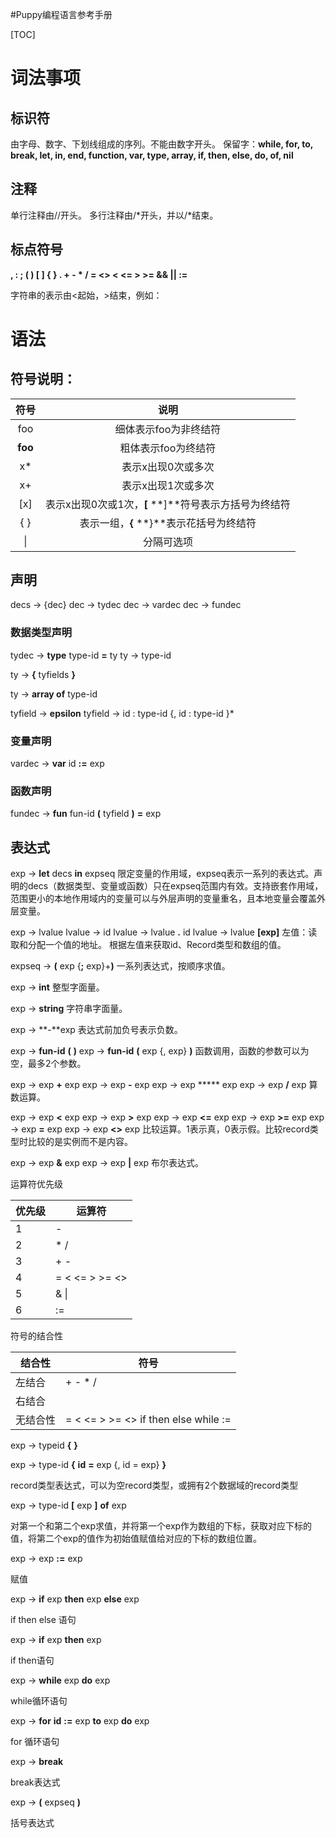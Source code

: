 #Puppy编程语言参考手册

[TOC]

# 词法事项
## 标识符
由字母、数字、下划线组成的序列。不能由数字开头。
保留字：**while, for, to, break, let, in, end, function, var, type, array, if, then, else, do, of, nil**

## 注释
单行注释由//开头。
多行注释由/*开头，并以/*结束。

## 标点符号
**, : ; ( ) [ ] { } . + - * / = <> < <= > >= && || :=**

字符串的表示由<起始，>结束，例如：<string>

# 语法
## 符号说明：
|  符号   |                         说明                          |
| :-----: | :---------------------------------------------------: |
|   foo   |                 细体表示foo为非终结符                 |
| **foo** |                  粗体表示foo为终结符                  |
|   x*    |                  表示x出现0次或多次                   |
|   x+    |                  表示x出现1次或多次                   |
|   [x]   | 表示x出现0次或1次，**[**  **]**符号表示方括号为终结符 |
|   { }   |        表示一组，**{** **}**表示花括号为终结符        |
|   \|    |                      分隔可选项                       |




## 声明
decs -> {dec}
dec -> tydec
dec -> vardec
dec -> fundec

### 数据类型声明
tydec -> **type** type-id **=** ty
ty -> type-id			<!--普通数据类型声明-->

ty -> **{** tyfields **}** 		<!--record类型声明-->

ty -> **array of** type-id	<!-- 数组类型声明-->

tyfield -> **epsilon**
tyfield -> id : type-id {, id : type-id }*

### 变量声明
vardec -> **var** id **:=** exp

### 函数声明
fundec -> **fun** fun-id **(** tyfield **)** **=** exp

## 表达式
exp -> **let** decs **in** expseq
限定变量的作用域，expseq表示一系列的表达式。声明的decs（数据类型、变量或函数）只在expseq范围内有效。支持嵌套作用域，范围更小的本地作用域内的变量可以与外层声明的变量重名，且本地变量会覆盖外层变量。

exp -> lvalue
lvalue -> id
lvalue -> lvalue **.** id
lvalue -> lvalue **[**exp**]**
左值：读取和分配一个值的地址。
根据左值来获取id、Record类型和数组的值。

expseq -> **(** exp {**;** exp}+**)**
一系列表达式，按顺序求值。

exp -> **int**
整型字面量。

exp -> **string**
字符串字面量。

exp -> **-**exp
表达式前加负号表示负数。

exp -> **fun-id** **(** **)**
exp -> **fun-id** **(** exp {, exp} **)**
函数调用，函数的参数可以为空，最多2个参数。

exp -> exp **+** exp
exp -> exp **-** exp
exp -> exp ***** exp
exp -> exp **/** exp
算数运算。

exp -> exp **<** exp
exp -> exp **>** exp
exp -> exp **<=** exp
exp -> exp **>=** exp
exp -> exp **=** exp
exp -> exp **<>** exp
比较运算。1表示真，0表示假。比较record类型时比较的是实例而不是内容。

exp -> exp **&** exp
exp -> exp **|** exp
布尔表达式。



运算符优先级

| 优先级 | 运算符              |
| ------ | ------------------- |
| 1      | -                   |
| 2      | *  /                |
| 3      | +  -                |
| 4      | =  <  <=  >  >=  <> |
| 5      | &  \|               |
| 6      | :=                  |



符号的结合性

| 结合性   | 符号                                          |
| -------- | --------------------------------------------- |
| 左结合   | +  -  *  /                                    |
| 右结合   |                                               |
| 无结合性 | =  <  <=  >  >=  <>  if  then  else  while := |



exp -> typeid **{** **}**

exp -> type-id **{** **id** **=** exp {, id = exp} **}**

record类型表达式，可以为空record类型，或拥有2个数据域的record类型



exp -> type-id **[** exp **]** **of** exp

对第一个和第二个exp求值，并将第一个exp作为数组的下标，获取对应下标的值，将第二个exp的值作为初始值赋值给对应的下标的数组位置。



exp -> exp **:=** exp

赋值



exp -> **if** exp **then** exp **else** exp

if then else 语句



exp -> **if** exp **then** exp

if then语句



exp -> **while** exp **do** exp

while循环语句



exp -> **for** **id** **:=** exp **to** exp **do** exp

for 循环语句



exp -> **break**

break表达式



exp -> **(** expseq **)**

括号表达式